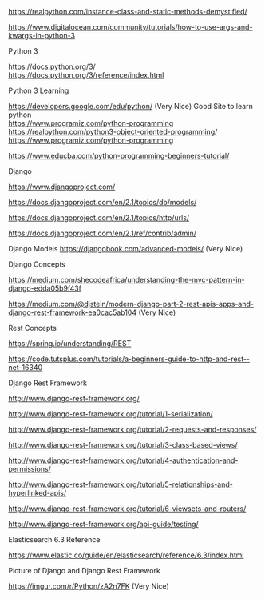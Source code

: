 
https://realpython.com/instance-class-and-static-methods-demystified/

https://www.digitalocean.com/community/tutorials/how-to-use-args-and-kwargs-in-python-3



Python 3

https://docs.python.org/3/    
https://docs.python.org/3/reference/index.html    

Python 3 Learning

https://developers.google.com/edu/python/  (Very Nice) Good Site to learn python    
https://www.programiz.com/python-programming    
https://realpython.com/python3-object-oriented-programming/    
https://www.programiz.com/python-programming    

https://www.educba.com/python-programming-beginners-tutorial/    


Django

https://www.djangoproject.com/

https://docs.djangoproject.com/en/2.1/topics/db/models/

https://docs.djangoproject.com/en/2.1/topics/http/urls/

https://docs.djangoproject.com/en/2.1/ref/contrib/admin/ 


Django Models
https://djangobook.com/advanced-models/ (Very Nice)

Django Concepts

https://medium.com/shecodeafrica/understanding-the-mvc-pattern-in-django-edda05b9f43f

https://medium.com/@djstein/modern-django-part-2-rest-apis-apps-and-django-rest-framework-ea0cac5ab104 (Very Nice)

Rest Concepts

https://spring.io/understanding/REST

https://code.tutsplus.com/tutorials/a-beginners-guide-to-http-and-rest--net-16340

Django Rest Framework

http://www.django-rest-framework.org/

http://www.django-rest-framework.org/tutorial/1-serialization/

http://www.django-rest-framework.org/tutorial/2-requests-and-responses/

http://www.django-rest-framework.org/tutorial/3-class-based-views/

http://www.django-rest-framework.org/tutorial/4-authentication-and-permissions/

http://www.django-rest-framework.org/tutorial/5-relationships-and-hyperlinked-apis/

http://www.django-rest-framework.org/tutorial/6-viewsets-and-routers/

http://www.django-rest-framework.org/api-guide/testing/


Elasticsearch 6.3 Reference

https://www.elastic.co/guide/en/elasticsearch/reference/6.3/index.html

Picture of Django and Django Rest Framework

https://imgur.com/r/Python/zA2n7FK (Very Nice) 
